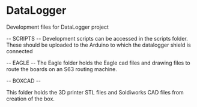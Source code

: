 # DataLogger
Development files for DataLogger project

-- SCRIPTS --
Development scripts can be accessed in the scripts folder. These should be uploaded to the Arduino to which the datalogger shield is connected

-- EAGLE --
The Eagle folder holds the Eagle cad files and drawing files to route the boards on an S63 routing machine.

-- BOXCAD --

This folder holds the 3D printer STL files and Soldiworks CAD files from creation of the box.
